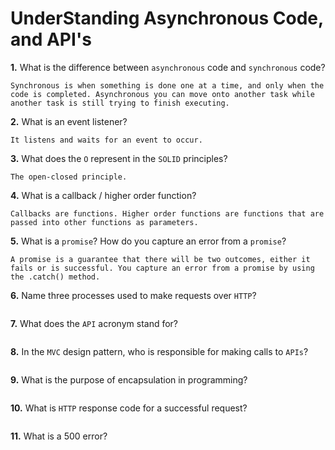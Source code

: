 # UnderStanding Asynchronous Code, and API's

**1.** What is the difference between `asynchronous` code and `synchronous` code?
<!-- enter you answer in the space below -->
```
Synchronous is when something is done one at a time, and only when the code is completed. Asynchronous you can move onto another task while another task is still trying to finish executing.
```
**2.** What is an event listener?
<!-- enter you answer in the space below -->
```
It listens and waits for an event to occur. 
```
**3.** What does the `O` represent in the `SOLID` principles?
<!-- enter you answer in the space below -->
```
The open-closed principle.
```
**4.** What is a callback / higher order function?
<!-- enter you answer in the space below -->
```
Callbacks are functions. Higher order functions are functions that are passed into other functions as parameters.
```
**5.** What is a `promise`? How do you capture an error from a `promise`?
<!-- enter you answer in the space below -->
```
A promise is a guarantee that there will be two outcomes, either it fails or is successful. You capture an error from a promise by using the .catch() method.
```
**6.** Name three processes used to make requests over `HTTP`?
<!-- enter you answer in the space below -->
```

```
**7.** What does the `API` acronym stand for?
<!-- enter you answer in the space below -->
```

```
**8.** In the `MVC` design pattern, who is responsible for making calls to `APIs`?
<!-- enter you answer in the space below -->
```

```
**9.** What is the purpose of encapsulation in programming?
<!-- enter you answer in the space below -->
```

```
**10.** What is `HTTP` response code for a successful request?
<!-- enter you answer in the space below -->
```

```
**11.** What is a 500 error?
<!-- enter you answer in the space below -->
```

```
